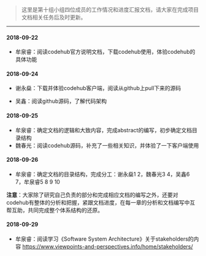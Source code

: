 >这里是第十组小组四位成员的工作情况和进度汇报文档，请大家在完成项目文档相关任务后及时更新。
------
#### 2018-09-22
- 牟泉睿：阅读codehub官方说明文档，下载codehub使用，体验codehub的具体功能

#### 2018-09-24
- 谢永燊：下载并体验codehub客户端，阅读从github上pull下来的源码

- 吴鑫：阅读github源码，了解代码架构

#### 2018-09-25
- 牟泉睿：确定文档的逻辑和大致内容，完成abstract的编写，初步确定文档目录结构
- 魏春光：阅读codehub源码，补充了一些相关知识，并体验了一下客户端使用

#### 2018-09-26
- 牟泉睿：确定文档的目录结构，完成分工：谢永燊1 2，魏春光3 4，吴鑫6 7，牟泉睿5 8 9 10

**注意**：大家除了研究自己负责的部分和完成相应文档的编写之外，还要对codehub有整体的分析和把握，紧跟文档进度，在每一章的分析和文档编写中互帮互助，共同完成整个体系结构的还原。

#### 2018-09-29
- 牟泉睿：阅读学习《Software System Architecture》关于stakeholders的内容 https://www.viewpoints-and-perspectives.info/home/stakeholders/

